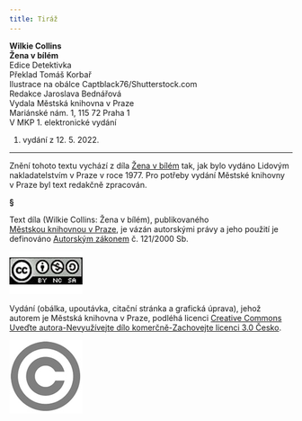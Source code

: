 ```yaml
---
title: Tiráž
---
```


**Wilkie Collins    
Žena v bílém**  
Edice Detektivka  
Překlad Tomáš Korbař  
Ilustrace na obálce Captblack76/Shutterstock.com  
Redakce Jaroslava Bednářová  
Vydala Městská knihovna v Praze  
Mariánské nám. 1, 115 72 Praha 1  
V MKP 1. elektronické vydání  
1. vydání z 12. 5. 2022.

***

Znění tohoto textu vychází z díla [Žena v bílém](https://search.mlp.cz/cz/titul/zena-v-bilem/140826/#/) tak, jak bylo vydáno Lidovým nakladatelstvím v Praze v roce 1977. Pro potřeby vydání Městské knihovny v Praze byl text redakčně zpracován.

**§**

Text díla (Wilkie Collins: Žena v bílém), publikovaného [Městskou knihovnou v Praze](https://www.mlp.cz/cz/), je vázán autorskými právy a jeho použití je definováno [Autorským zákonem](https://www.mkcr.cz/predpisy-zakonu-709.html) č. 121/2000 Sb.

[![image001.jpg](./resources/image001_fmt.jpeg)](https://creativecommons.org/licenses/by-nc-sa/3.0/cz/)

Vydání (obálka, upoutávka, citační stránka a grafická úprava), jehož autorem je Městská knihovna v Praze, podléhá licenci [Creative Commons Uveďte autora-Nevyužívejte dílo komerčně-Zachovejte licenci 3.0 Česko](https://creativecommons.org/licenses/by-nc-sa/3.0/cz/).

  


  

![image002.jpg](./resources/image002_fmt.jpeg)